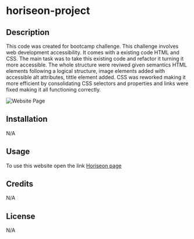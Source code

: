 # horiseon-project

## Description

This code was created for bootcamp challenge. This challenge involves web development accessibility. It comes with a existing code HTML and CSS. The main task was to take this existing code and refactor it turning it more accessible. The whole structure were reviwed given semantics HTML elements following a logical structure, image elements added with accessible alt attributes, tittle element added. CSS was reworked making it more efficient by consolidating CSS selectors and properties and links were fixed making it all functioning correctly.


![Website Page](https://dantas11.github.io/horiseon-project/assets/images/horiseon-page.jpeg "Website Page")



## Installation

N/A

## Usage

To use this website open the link [Horiseon page](https://dantas11.github.io/horiseon-project/)

## Credits

N/A

## License

N/A
